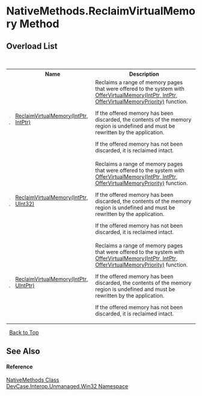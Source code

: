 # NativeMethods.ReclaimVirtualMemory Method 
 


## Overload List
&nbsp;<table><tr><th></th><th>Name</th><th>Description</th></tr><tr><td>![Public method](media/pubmethod.gif "Public method")![Static member](media/static.gif "Static member")</td><td><a href="M_DevCase_Interop_Unmanaged_Win32_NativeMethods_ReclaimVirtualMemory">ReclaimVirtualMemory(IntPtr, IntPtr)</a></td><td>
Reclaims a range of memory pages that were offered to the system with <a href="M_DevCase_Interop_Unmanaged_Win32_NativeMethods_OfferVirtualMemory">OfferVirtualMemory(IntPtr, IntPtr, OfferVirtualMemoryPriority)</a> function. 

 If the offered memory has been discarded, the contents of the memory region is undefined and must be rewritten by the application. 

 If the offered memory has not been discarded, it is reclaimed intact.</td></tr><tr><td>![Public method](media/pubmethod.gif "Public method")![Static member](media/static.gif "Static member")</td><td><a href="M_DevCase_Interop_Unmanaged_Win32_NativeMethods_ReclaimVirtualMemory_1">ReclaimVirtualMemory(IntPtr, UInt32)</a></td><td>
Reclaims a range of memory pages that were offered to the system with <a href="M_DevCase_Interop_Unmanaged_Win32_NativeMethods_OfferVirtualMemory">OfferVirtualMemory(IntPtr, IntPtr, OfferVirtualMemoryPriority)</a> function. 

 If the offered memory has been discarded, the contents of the memory region is undefined and must be rewritten by the application. 

 If the offered memory has not been discarded, it is reclaimed intact.</td></tr><tr><td>![Public method](media/pubmethod.gif "Public method")![Static member](media/static.gif "Static member")</td><td><a href="M_DevCase_Interop_Unmanaged_Win32_NativeMethods_ReclaimVirtualMemory_2">ReclaimVirtualMemory(IntPtr, UIntPtr)</a></td><td>
Reclaims a range of memory pages that were offered to the system with <a href="M_DevCase_Interop_Unmanaged_Win32_NativeMethods_OfferVirtualMemory">OfferVirtualMemory(IntPtr, IntPtr, OfferVirtualMemoryPriority)</a> function. 

 If the offered memory has been discarded, the contents of the memory region is undefined and must be rewritten by the application. 

 If the offered memory has not been discarded, it is reclaimed intact.</td></tr></table>&nbsp;
<a href="#nativemethods.reclaimvirtualmemory-method">Back to Top</a>

## See Also


#### Reference
<a href="T_DevCase_Interop_Unmanaged_Win32_NativeMethods">NativeMethods Class</a><br /><a href="N_DevCase_Interop_Unmanaged_Win32">DevCase.Interop.Unmanaged.Win32 Namespace</a><br />